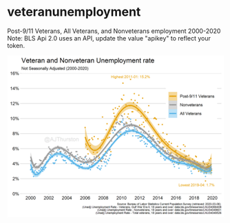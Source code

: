 # veteranunemployment
Post-9/11 Veterans, All Veterans, and Nonveterans employment 2000-2020
Note: BLS Api 2.0 uses an API, update the value "apikey" to reflect your token.


![](https://raw.githubusercontent.com/AJThurston/veteranunemployment/master/veteranunemployment.png)
